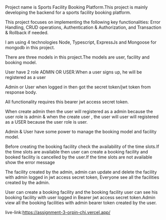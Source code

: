 Project name is Sports Facility Booking Platform.This project is mainly developing the backend for a sports facility booking platform.

This project focuses on implementing the following key functionalities: Error Handling, CRUD operations, Authentication & Authorization, and Transaction & Rollback if needed.

I am using 4 technologies Node, Typescript, ExpressJs and Mongoose for mongodb in this project.

There are three models in this project.The models are user, facility and booking model.

User have 2 role ADMIN OR USER.When a user signs up, he will be registered as a user

Admin or User when logged in then got the secret token/jwt token from response body.

All functionality requires this bearer jwt access secret token.

When create admin then the user will registered as a admin because the user role is admin & when the create user , the user will user will registered as a USER because the user role is user.

Admin & User have some power to manage the booking model and facility model.

Before creating the booking facility check the availability of the time slots.If the time slots are available then user can create a booking facility and booked facility is cancelled by the user.If the time slots are not available show the error message

The facility created by the admin, admin can update and delete the facility with admin logged in jwt access secret token, Everyone see all the facilities created by the admin.

User can create a booking facility and the booking facility user can see his booking facility with user logged in Bearer jwt access secret token.Admin view all the booking facilities with admin bearer token created by the user.

live-link:https://assignment-3-orpin-chi.vercel.app/
